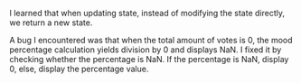 I learned that when updating state, instead of modifying the state directly,
we return a new state. 

A bug I encountered was that when the total amount of votes is 0, the mood 
percentage calculation yields division by 0 and displays NaN. I fixed it by 
checking whether the percentage is NaN. If the percentage is NaN, display 0, 
else, display the percentage value.
